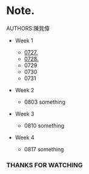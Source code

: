 # Note. 
  AUTHORS:陳晁偉
  * Week 1
    * [0727<Note>.](https://medium.com/@tw_kaka/0727-%E4%B8%8A%E8%AA%B2%E7%AD%86%E8%A8%98-git-github-c2842f700555)
    * [0728<Note>.](https://medium.com/@tw_kaka/javascript-ecd1e3322fcd)
    * 0729
    * 0730
    * 0731
  * Week 2
    * 0803
      something
    
  * Week 3
    * 0810
      something
    
  * Week 4
    * 0817
      something
    
### THANKS FOR WATCHING 
 

